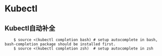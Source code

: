 # Kubectl

## Kubectl自动补全

```text
    $ source <(kubectl completion bash) # setup autocomplete in bash, bash-completion package should be installed first.
    $ source <(kubectl completion zsh)  # setup autocomplete in zsh
```

